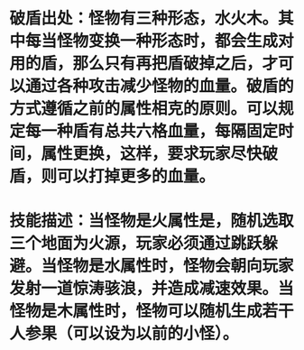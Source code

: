 # 破盾出处：怪物有三种形态，水火木。其中每当怪物变换一种形态时，都会生成对用的盾，那么只有再把盾破掉之后，才可以通过各种攻击减少怪物的血量。破盾的方式遵循之前的属性相克的原则。可以规定每一种盾有总共六格血量，每隔固定时间，属性更换，这样，要求玩家尽快破盾，则可以打掉更多的血量。
# 技能描述：当怪物是火属性是，随机选取三个地面为火源，玩家必须通过跳跃躲避。当怪物是水属性时，怪物会朝向玩家发射一道惊涛骇浪，并造成减速效果。当怪物是木属性时，怪物可以随机生成若干人参果（可以设为以前的小怪）。
